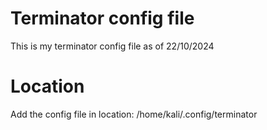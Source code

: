 # Terminator config file
This is my terminator config file as of 22/10/2024

# Location
Add the config file in location: /home/kali/.config/terminator
